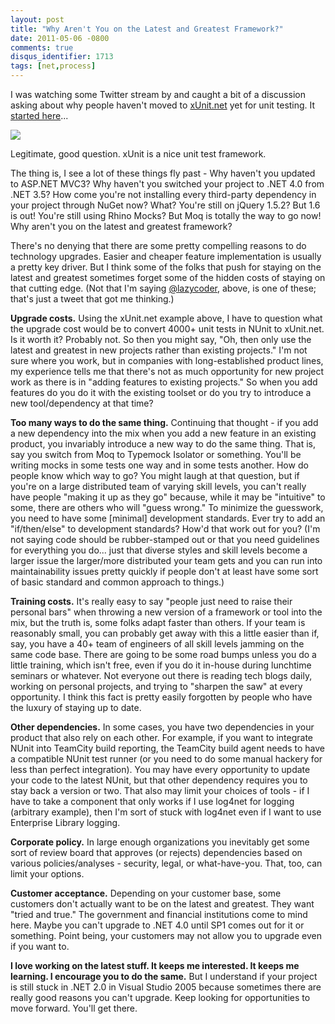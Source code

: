 ```yaml
---
layout: post
title: "Why Aren't You on the Latest and Greatest Framework?"
date: 2011-05-06 -0800
comments: true
disqus_identifier: 1713
tags: [net,process]
---
```

I was watching some Twitter stream by and caught a bit of a discussion
asking about why people haven't moved to
[xUnit.net](http://xunit.codeplex.com/) yet for unit testing. It
[started
here](https://twitter.com/#!/lazycoder/status/66542258714968064)...

![](https://hyqi8g.blu.livefilestore.com/y2p5KnTvFM2ci0pObp0d1NLmPAilxXoV4s2pdKmdIkUCR9nrgnJKnwKN5Lcp66ROwCg-0z5UUDBBobMAnP1UJhoseQnEx4fPkMhjoWBM42Xkaw/20110506tweet.png?psid=1)

Legitimate, good question. xUnit is a nice unit test framework.

The thing is, I see a lot of these things fly past - Why haven't you
updated to ASP.NET MVC3? Why haven't you switched your project to .NET
4.0 from .NET 3.5? How come you're not installing every third-party
dependency in your project through NuGet now? What? You're still on
jQuery 1.5.2? But 1.6 is out! You're still using Rhino Mocks? But Moq is
totally the way to go now! Why aren't you on the latest and greatest
framework?

There's no denying that there are some pretty compelling reasons to do
technology upgrades. Easier and cheaper feature implementation is
usually a pretty key driver. But I think some of the folks that push for
staying on the latest and greatest sometimes forget some of the hidden
costs of staying on that cutting edge. (Not that I'm saying
[@lazycoder](http://twitter.com/lazycoder), above, is one of these;
that's just a tweet that got me thinking.)

**Upgrade costs.** Using the xUnit.net example above, I have to question
what the upgrade cost would be to convert 4000+ unit tests in NUnit to
xUnit.net. Is it worth it? Probably not. So then you might say, "Oh,
then only use the latest and greatest in new projects rather than
existing projects." I'm not sure where you work, but in companies with
long-established product lines, my experience tells me that there's not
as much opportunity for new project work as there is in "adding features
to existing projects." So when you add features do you do it with the
existing toolset or do you try to introduce a new tool/dependency at
that time?

**Too many ways to do the same thing.** Continuing that thought - if you
add a new dependency into the mix when you add a new feature in an
existing product, you invariably introduce a new way to do the same
thing. That is, say you switch from Moq to Typemock Isolator or
something. You'll be writing mocks in some tests one way and in some
tests another. How do people know which way to go? You might laugh at
that question, but if you're on a large distributed team of varying
skill levels, you can't really have people "making it up as they go"
because, while it may be "intuitive" to some, there are others who will
"guess wrong." To minimize the guesswork, you need to have some
[minimal] development standards. Ever try to add an "if/then/else" to
development standards? How'd that work out for you? (I'm not saying code
should be rubber-stamped out or that you need guidelines for everything
you do... just that diverse styles and skill levels become a larger
issue the larger/more distributed your team gets and you can run into
maintainability issues pretty quickly if people don't at least have some
sort of basic standard and common approach to things.)

**Training costs.** It's really easy to say "people just need to raise
their personal bars" when throwing a new version of a framework or tool
into the mix, but the truth is, some folks adapt faster than others. If
your team is reasonably small, you can probably get away with this a
little easier than if, say, you have a 40+ team of engineers of all
skill levels jamming on the same code base. There are going to be some
road bumps unless you do a little training, which isn't free, even if
you do it in-house during lunchtime seminars or whatever. Not everyone
out there is reading tech blogs daily, working on personal projects, and
trying to "sharpen the saw" at every opportunity. I think this fact is
pretty easily forgotten by people who have the luxury of staying up to
date.

**Other dependencies.** In some cases, you have two dependencies in your
product that also rely on each other. For example, if you want to
integrate NUnit into TeamCity build reporting, the TeamCity build agent
needs to have a compatible NUnit test runner (or you need to do some
manual hackery for less than perfect integration). You may have every
opportunity to update your code to the latest NUnit, but that other
dependency requires you to stay back a version or two. That also may
limit your choices of tools - if I have to take a component that only
works if I use log4net for logging (arbitrary example), then I'm sort of
stuck with log4net even if I want to use Enterprise Library logging.

**Corporate policy.** In large enough organizations you inevitably get
some sort of review board that approves (or rejects) dependencies based
on various policies/analyses - security, legal, or what-have-you. That,
too, can limit your options.

**Customer acceptance.** Depending on your customer base, some customers
don't actually want to be on the latest and greatest. They want "tried
and true." The government and financial institutions come to mind here.
Maybe you can't upgrade to .NET 4.0 until SP1 comes out for it or
something. Point being, your customers may not allow you to upgrade even
if you want to.

**I love working on the latest stuff. It keeps me interested. It keeps
me learning. I encourage you to do the same.** But I understand if your
project is still stuck in .NET 2.0 in Visual Studio 2005 because
sometimes there are really good reasons you can't upgrade. Keep looking
for opportunities to move forward. You'll get there.

